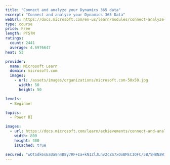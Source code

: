 ```yaml
---
title: "Connect and analyze your Dynamics 365 data​"
excerpt: "Connect and analyze your Dynamics 365 Data​"
webUrl: https://docs.microsoft.com/en-us/learn/modules/connect-analyze-dynamics-365-data/
type: course
price: Free
length: PT57M
ratings:
  count: 2441
  average: 4.6976647
heat: 53

provider:
  name: Microsoft Learn
  domain: microsoft.com
  images:
    - url: /assets/images/organizations/microsoft.com-50x50.jpg
      width: 50
      height: 50

levels:
  - Beginner

topics:
  - Power BI

images:
  - url: https://docs.microsoft.com/learn/achievements/connect-and-analyze-your-microsoft-dynamics-365-data-social.png
    width: 800
    height: 400
    isCached: true

secured: "wOtSdk6sEaUa8n4D8y7RF+Ia+kNIZlJLnv2cZS7xOoBMsCIOFC/5B/SH8NaW7cl/jSPNMSiYOHu/NfsOP9p9pi742ggcwK0jVRep9ZQfKTInuxaMXKbbDwgBdAtN/jQPwxtplwFHxPdk1PCZDfND7z1++ysP0bKIY2y6CCRGkEH6hKThrA9cpQQ/JUm+Iet12Gdy5FGC4wjXdwWy3P7rfxqOdPnt8myZB5xuJBmiJeuyqkOMuNgL6fPIrDVDJPbQLIuJ22UFXgsB0HZwi5Uj0csHZ5Zn01TTI8zPCVReWfRZsRXgyvA1iKojyMMKQRmVaum5o3Aw1UCafdKNHkLh76rEL8G8E0qZMcDUtBtiwhfYuJ1wOSl4U5CUzHbV+2WcYxUvih8NyuOn2SQwe7saDlppXSVAV+TnCA+kub9isU0=;YG3wareErPt/iddm+25k5g=="
---
```



